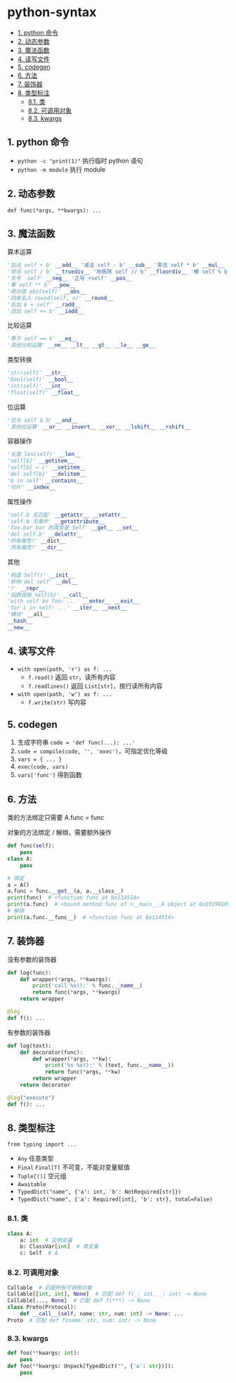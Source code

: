 # python-syntax

- [1. python 命令](#1-python-命令)
- [2. 动态参数](#2-动态参数)
- [3. 魔法函数](#3-魔法函数)
- [4. 读写文件](#4-读写文件)
- [5. codegen](#5-codegen)
- [6. 方法](#6-方法)
- [7. 装饰器](#7-装饰器)
- [8. 类型标注](#8-类型标注)
  - [8.1. 类](#81-类)
  - [8.2. 可调用对象](#82-可调用对象)
  - [8.3. kwargs](#83-kwargs)

## 1. python 命令

- `python -c "print(1)"` 执行临时 python 语句
- `python -m module` 执行 module

## 2. 动态参数

`def func(*args, **kwargs): ...`

## 3. 魔法函数

算术运算

```py
'加法 self + b' __add__ '减法 self - b' __sub__ '乘法 self * b' __mul__
'除法 self / b' __truediv__ '地板除 self // b' __floordiv__ '模 self % b' __mod__
'负号 -self' __neg__ '正号 +self' __pos__
'幂 self ** b' __pow__
'绝对值 abs(self)' __abs__
'四舍五入 round(self, n)' __round__
'右加 b + self' __radd__
'自加 self += b' __iadd__
```

比较运算

```py
'等于 self == b' __eq__
'其他比较运算' __ne__ __lt__ __gt__ __le__ __ge__
```

类型转换

```py
'str(self)' __str__
'bool(self)' __bool__
'int(self)' __int__
'float(self)' __float__
```

位运算

```py
'位与 self & b' __and__
'其他位运算' __or__ __invert__ __xor__ __lshift__ __rshift__
```

容器操作

```py
'长度 len(self)' __len__
'self[b]' __getitem__
'self[b] = c' __setitem__
'del self[b]' __delitem__
'b in self' __contains__
'切片' __index__
```

属性操作

```py
'self.b 无匹配' __getattr__ __setattr__
'self.b 无条件' __getattribute__
'foo.bar bar 的类型是 Self' __get__ __set__
'del self.b' __delattr__
'所有属性?' __dict__
'所有属性?' __dir__
```

其他

```py
'构造 Self()' __init__
'析构 del self' __del__
'?' __repr__
'函数调用 self(b)' __call__
'with self as foo: ...' __enter__ __exit__
'for i in self: ...' __iter__ __next__
'模块' __all__
__hash__
__new__
```

## 4. 读写文件

- `with open(path, 'r') as f: ...`
  - `f.read()` 返回 `str`，读所有内容
  - `f.readlines()` 返回 `List[str]`，按行读所有内容
- `with open(path, 'w') as f: ...`
  - `f.write(str)` 写内容

## 5. codegen

1. 生成字符串 `code = 'def func(...): ...'`
2. `code = compile(code, '', 'exec')`，可指定优化等级
3. `vars = { ... }`
4. `exec(code, vars)`
5. `vars['func']` 得到函数

## 6. 方法

类的方法绑定只需要 A.func = func

对象的方法绑定 / 解绑，需要额外操作

```py
def func(self):
    pass
class A:
    pass

# 绑定
a = A()
a.func = func.__get__(a, a.__class__)
print(func)  # <function func at 0x114514>
print(a.func)  # <bound method func of <__main__.A object at 0x1919810>>
# 解绑
print(a.func.__func__)  # <function func at 0x114514>
```

## 7. 装饰器

没有参数的装饰器

```py
def log(func):
    def wrapper(*args, **kwargs):
        print('call %s():' % func.__name__)
        return func(*args, **kwargs)
    return wrapper

@log
def f(): ...
```

有参数的装饰器

```py
def log(text):
    def decorator(func):
        def wrapper(*args, **kw):
            print('%s %s():' % (text, func.__name__))
            return func(*args, **kw)
        return wrapper
    return decorator

@log("execute")
def f(): ...
```

## 8. 类型标注

`from typing import ...`

- `Any` 任意类型
- `Final` `Final[T]` 不可变，不能对变量赋值
- `Tuple[()]` 空元组
- `Awaitable`
- `TypedDict("name", {'a': int, 'b': NotRequired[str]})`
- `TypedDict("name", {'a': Required[int], 'b': str}, total=False)`

### 8.1. 类

```py
class A:
    a: int  # 实例变量
    b: ClassVar[int]  # 类变量
    c: Self  # A
```

### 8.2. 可调用对象

```py
Callable  # 匹配所有可调用对象
Callable[[int, int], None]  # 匹配 def f(_: int, _: int) -> None
Callable[..., None]  # 匹配 def f(***) -> None
class Proto(Protocol):
    def __call__(self, name: str, num: int) -> None: ...
Proto  # 匹配 def f(name: str, num: int) -> None
```

### 8.3. kwargs

```py
def foo(**kwargs: int):
    pass
def foo(**kwargs: Unpack[TypedDict("", {'a': str})]):
    pass
```
